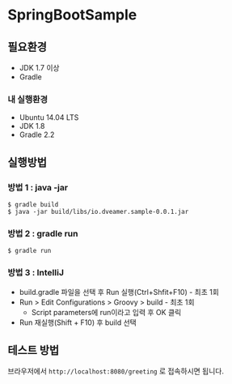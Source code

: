 # SpringBootSample

## 필요환경

  * JDK 1.7 이상
  * Gradle

### 내 실행환경

  * Ubuntu 14.04 LTS
  * JDK 1.8
  * Gradle 2.2

## 실행방법

### 방법 1 : java -jar

~~~command
$ gradle build
$ java -jar build/libs/io.dveamer.sample-0.0.1.jar
~~~

### 방법 2 : gradle run

~~~command
$ gradle run
~~~

### 방법 3 : IntelliJ

  * build.gradle 파일을 선택 후 Run 실행(Ctrl+Shfit+F10) - 최초 1회
  * Run > Edit Configurations > Groovy > build - 최초 1회
    - Script parameters에 run이라고 입력 후 OK 클릭
  * Run 재실행(Shift + F10) 후 build 선택

## 테스트 방법

브라우저에서 ```http://localhost:8080/greeting``` 로 접속하시면 됩니다.  

